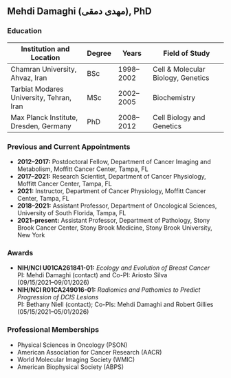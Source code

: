 ## **Mehdi Damaghi ‌(مهدی دمقی), PhD**

### Education

| Institution and Location                         | Degree | Years      | Field of Study                                |
|--------------------------------------------------|--------|------------|-----------------------------------------------|
| Chamran University, Ahvaz, Iran                  | BSc    | 1998–2002  | Cell & Molecular Biology, Genetics            |
| Tarbiat Modares University, Tehran, Iran         | MSc    | 2002–2005  | Biochemistry                                  |
| Max Planck Institute, Dresden, Germany           | PhD    | 2008–2012  | Cell Biology and Genetics                     |

### Previous and Current Appointments

- **2012–2017:** Postdoctoral Fellow, Department of Cancer Imaging and Metabolism, Moffitt Cancer Center, Tampa, FL  
- **2017–2021:** Research Scientist, Department of Cancer Physiology, Moffitt Cancer Center, Tampa, FL  
- **2021:** Instructor, Department of Cancer Physiology, Moffitt Cancer Center, Tampa, FL  
- **2018–2021:** Assistant Professor, Department of Oncological Sciences, University of South Florida, Tampa, FL  
- **2021–present:** Assistant Professor, Department of Pathology, Stony Brook Cancer Center, Stony Brook Medicine, Stony Brook University, New York

### Awards

- **NIH/NCI U01CA261841-01:** *Ecology and Evolution of Breast Cancer*  
  PI: Mehdi Damaghi (contact) and Co-PI: Ariosto Silva  
  (09/15/2021–09/01/2026)
- **NIH/NCI R01CA249016-01:** *Radiomics and Pathomics to Predict Progression of DCIS Lesions*  
  PI: Bethany Niell (contact); Co-PIs: Mehdi Damaghi and Robert Gillies  
  (05/15/2021–05/01/2026)

### Professional Memberships

- Physical Sciences in Oncology (PSON)
- American Association for Cancer Research (AACR)
- World Molecular Imaging Society (WMIC)
- American Biophysical Society (ABPS)
